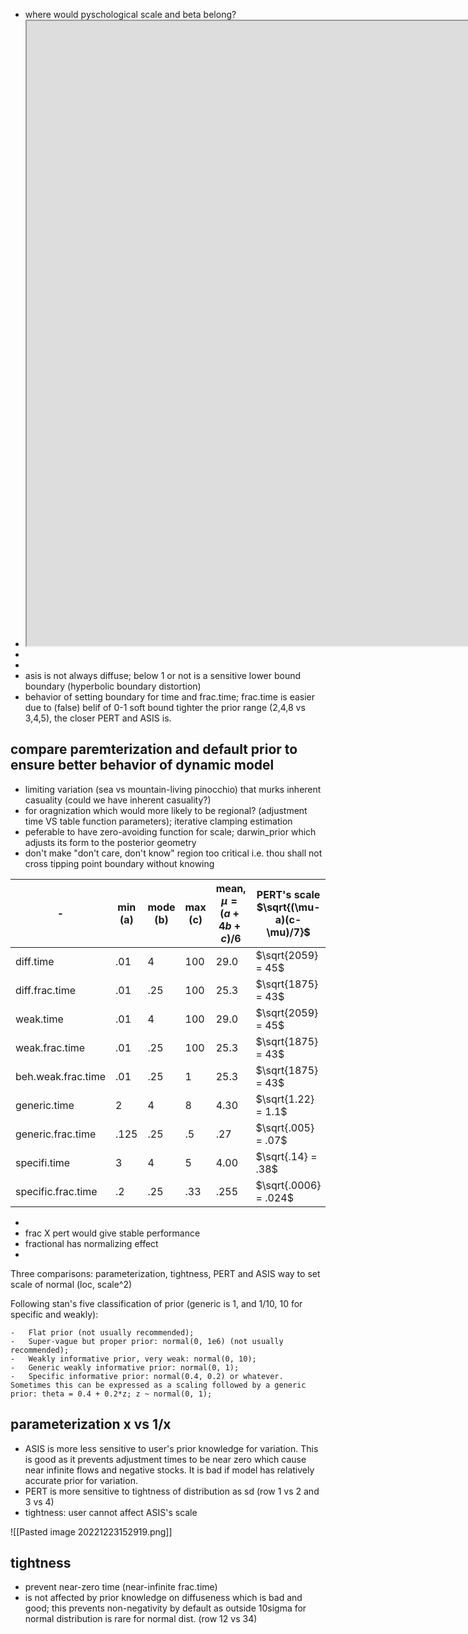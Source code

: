 - where would pyschological scale and beta belong?
- <iframe src="https://docs.google.com/spreadsheets/d/1gbtGAA2YUaxXgHegiyoaa0WVKfPxnIgd7pxvXZABcIA/edit#gid=499227104" width=1700 height=1000></iframe>
- 
- 
- asis is not always diffuse; below 1 or not is a sensitive lower bound boundary (hyperbolic boundary distortion)
- behavior of setting boundary for time and frac.time; frac.time is easier due to (false) belif of 0-1 soft bound
tighter the prior range (2,4,8 vs 3,4,5), the closer PERT and ASIS is.

## compare paremterization and default prior to ensure better behavior of dynamic model
- limiting variation (sea vs mountain-living pinocchio) that murks inherent casuality (could we have inherent casuality?)
- for oragnization which would more likely to be regional? (adjustment time VS table function parameters); iterative clamping estimation
- peferable to have zero-avoiding function for scale; darwin_prior which adjusts its form to the posterior geometry
- don't make "don't care, don't know" region too critical i.e. thou shall not cross tipping point boundary without knowing

| -                  | min (a) | mode (b) | max (c) | mean, $\mu = (a+4b+c)/6$ | PERT's scale $\sqrt{(\mu-a)(c-\mu)/7}$ | ASIS's scale $.1*\mu$ |
| ------------------ | ------- | -------- | ------- | ------------------------ | -------------------------------------- | --------------------- |
| diff.time          | .01     | 4        | 100     | 29.0                     | $\sqrt{2059} = 45$                     | 2.9                   |
| diff.frac.time     | .01     | .25      | 100     | 25.3                     | $\sqrt{1875} = 43$                     | 2.5                   |
| weak.time          | .01     | 4        | 100     | 29.0                     | $\sqrt{2059} = 45$                     | 2.9                   |
| weak.frac.time     | .01     | .25      | 100     | 25.3                     | $\sqrt{1875} = 43$                     | 2.5                   |
| beh.weak.frac.time | .01     | .25      | 1       | 25.3                     | $\sqrt{1875} = 43$                     | 2.5                   |
| generic.time       | 2       | 4        | 8       | 4.30                     | $\sqrt{1.22} = 1.1$                    | .43                   |
| generic.frac.time  | .125    | .25      | .5      | .27                      | $\sqrt{.005} = .07$                    | .027                  |
| specifi.time       | 3       | 4        | 5       | 4.00                     | $\sqrt{.14} = .38$                     | .4                    |
| specific.frac.time | .2      | .25      | .33     | .255                     | $\sqrt{.0006} = .024$                  | .03                   |

- 
- frac X pert would give stable performance
- fractional has normalizing effect
- 
Three comparisons: parameterization, tightness, PERT and ASIS way to set scale of normal (loc, scale^2) 

Following stan's five classification of prior (generic is 1, and 1/10, 10 for specific and weakly):
```
-   Flat prior (not usually recommended);
-   Super-vague but proper prior: normal(0, 1e6) (not usually recommended);
-   Weakly informative prior, very weak: normal(0, 10);
-   Generic weakly informative prior: normal(0, 1);
-   Specific informative prior: normal(0.4, 0.2) or whatever. Sometimes this can be expressed as a scaling followed by a generic prior: theta = 0.4 + 0.2*z; z ~ normal(0, 1);
```
## parameterization x vs 1/x  
- ASIS is more less sensitive to user's prior knowledge for variation. This is good as it prevents adjustment times to be near zero which cause near infinite flows and negative stocks. It is bad if model has relatively accurate prior for variation.
- PERT is more sensitive to tightness of distribution as sd (row 1 vs 2 and 3 vs 4)
- tightness: user cannot affect ASIS's scale










![[Pasted image 20221223152919.png]]
## tightness
- prevent near-zero time (near-infinite frac.time)
- is not affected by prior knowledge on diffuseness which is bad and good; this prevents non-negativity by default as outside 10sigma for normal distribution is rare for normal dist.  (row 12 vs 34)
